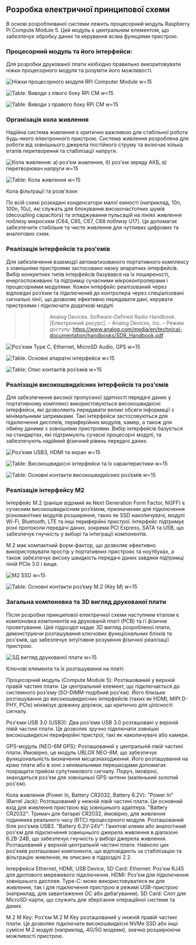 ## Розробка електричної принципової схеми

В основі розроблюваної системи лежить процесорний модуль Raspberry Pi Compute Module 5. Цей модуль є центральним елементом, що забезпечує обробку даних та керування всіма функціями пристрою.

### Процесорний модуль та його інтерфейси:

Для розробки друкованої плати ніобхідно правильно викоритовувати ніжки процесорного модуля та розуміти його можливості. 

![Ніжки процесорного модуля RPi Computer Module w=15](imgs/kicad_n7xtfJ8F1b.png)


![Table: Виводи з лівого боку RPi CM w=15](tables/electric_scheme_1.png)

![Table: Виводи з правого боку RPi CM w=15](tables/electric_scheme_2.png)


### Організація кола живлення

Надійна система живлення є критично важливою для стабільної роботи будь-якого електронного пристрою. Система живлення розроблена для роботи від зовнішнього джерела постійного струму та включає кілька етапів перетворення та стабілізації напруги.

![Кола живлення: a) роз'єм живлення, б) роз'єм зяряду АКБ, в) перетворювач напруги w=15](imgs/kicad_cZUtuh5xLz.png)

![Table: Кола живлення w=15](tables/electric_scheme_3.png)

Кола фільтрації та розв'язки:

По всій схемі розкидані конденсатори малої ємності (наприклад, 10n, 100n, 10u), які служать для блокування високочастотних шумів (decoupling capacitors) та згладжування пульсацій на лініях живлення поблизу мікросхем (C64, C65, C67, C68 поблизу U17). Це допомагає забезпечити стабільне та чисте живлення для чутливих цифрових та аналогових схем.


### Реалізація інтерфейсів та роз'ємів

Для забезпечення взаємодії автоматизованого портативного комплексу з зовнішніми пристроями застосовано низку апаратних інтерфейсів. Вибір конкретних типів інтерфейсів базувався на їх поширеності, енергоспоживанні та підтримці сучасними мікроконтролерами і процесорними модулями. Кожен інтерфейс реалізований через відповідні роз’єми та підключений до контролера через спеціалізовані сигнальні лінії, що дозволяє ефективно передавати дані, керувати пристроями і підключати додаткові модулі
>>> Analog Devices. Software-Defined Radio Handbook. [Електронний ресурс]. – Analog Devices, Inc. – Режим доступу: https://www.analog.com/media/en/technical-documentation/handbooks/SDR_Handbook.pdf
.

![Роз'єми Type C, Ethernet, MicroSD Audio, GPS w=15](imgs/kicad_eV0SL1hA5J.png)

![Table: Основні апаратні інтерфейси w=15](tables/electric_scheme_4.png)

![Table: Опис контактів роз’ємів w=15](tables/electric_scheme_5.png)

### Реалізація високошвидкісних інтерфейсів та роз'ємів

Для забезпечення високої пропускної здатності передачі даних у портативному комплексі використовуються високошвидкісні інтерфейси, які дозволяють передавати великі обсяги інформації з мінімальними затримками. Такі інтерфейси застосовуються для підключення дисплеїв, периферійних модулів, камер, а також для обміну даними з зовнішніми пристроями. Вибір інтерфейсів базується на стандартах, які підтримують сучасні процесорні модулі, та забезпечують надійний фізичний рівень передачі даних.

![Роз'єми USB3, HDMI та екран w=15](imgs/kicad_dPCYKMGSYA.png)

![Table: Високошвидкісні інтерфейси та їх характеристики w=15](tables/electric_scheme_6.png)

![Table: Основні контакти високошвидкісних роз’ємів w=15](tables/electric_scheme_7.png)

### Реалізація інтерфейсу M2

Інтерфейс M.2 (раніше відомий як Next Generation Form Factor, NGFF) є сучасним високошвидкісним роз’ємом, призначеним для підключення різноманітних модулів розширення, таких як SSD накопичувачі, модулі Wi-Fi, Bluetooth, LTE та інші периферійні пристрої. Інтерфейс підтримує різні протоколи передачі даних, зокрема PCI Express, SATA та USB, що забезпечує гнучкість у виборі та інтеграції компонентів.

M.2 має компактний форм-фактор, що дозволяє ефективно використовувати простір у портативних пристроях та ноутбуках, а також забезпечує високу швидкість передачі даних завдяки підтримці ліній PCIe 3.0 і вище.

![M2 SSD w=15](imgs/kicad_O3WRhGriFi.png)

![Table: Основні контакти роз’єму M.2 (Key M) w=15](tables/electric_scheme_8.png)


### Загальна компоновка та 3D вигляд друкованої плати

Після розробки принципової електричної схеми наступним етапом є компоновка компонентів на друкованій платі (PCB) та її фізичне проектування. Цей підрозділ надає 3D вигляд розробленої плати, демонструючи розташування ключових функціональних блоків та роз'ємів, що забезпечує інтуїтивне розуміння фізичної реалізації пристрою.

![ЗД вигляд друкованої плати w=15](imgs/kicad_dr2PPZJUhH.png)


Ключові елементи та їх розташування на платі:

Процесорний модуль (Compute Module 5):
    Розташований у верхній правій частині плати. Це центральний елемент, що підключається до системного роз'єму (SO-DIMM-подібний роз'єм). Його близьке розташування до високошвидкісних інтерфейсів (таких як HDMI, MIPI D-PHY, PCIe) мінімізує довжину доріжок, що критично для цілісності сигналу.

Роз'єми USB 3.0 (USB3):
    Два роз'єми USB 3.0 розташовані у верхній лівій частині плати. Це дозволяє зручно підключати зовнішні високошвидкісні периферійні пристрої, такі як накопичувачі або камери.

GPS-модуль (NEO-6M GPS):
    Розташований у центральній лівій частині плати. Ймовірно, це модуль UBLOX NEO-6M, що забезпечує функціональність визначення місцезнаходження. Його розташування на краю плати або в зоні з мінімальними перешкодами допомагає покращити прийом супутникового сигналу. Поруч, імовірно, знаходиться роз'єм для зовнішньої GPS-антени (маленький золотий роз'єм).

Кола живлення (Power In, Battery CR2032, Battery 6.2V):
    "Power In" (Barrel Jack): Розташований у нижній лівій частині плати. Це основний вхід для живлення пристрою від зовнішнього адаптера.
    "Battery CR2032": Тримач для батареї CR2032, ймовірно, для живлення годинника реального часу (RTC) процесорного модуля. Розташований біля роз'ємів USB3.
    "Battery 6.2V-24V": Гвинтові клеми або аналогічний роз'єм для підключення зовнішнього джерела живлення в діапазоні 6.2В-24В, що забезпечує гнучкість у виборі джерела живлення. Розташований у верхній центральній частині плати.
    Навколо цих роз'ємів розташовані компоненти, що відповідають за стабілізацію та фільтрацію живлення, як описано в підрозділі 2.2.

Інтерфейси Ethernet, HDMI, USB Device, SD Card:
    Ethernet: Роз'єм RJ45 для дротового мережевого підключення.
    HDMI: Роз'єм для підключення зовнішнього дисплея.
    Type-C: може використовуватися як для живлення, так і для підключення пристрою в режимі USB-пристрою (наприклад, для завантаження ОС або дебагування).
    SD Card: Слот для MicroSD-карти, що служить для зберігання операційної системи та даних.

M.2 M Key:
    Роз'єм M.2 M Key розташований у нижній правій частині плати. Це дозволяє підключати високошвидкісні NVMe SSD або інші сумісні M.2 модулі (наприклад, 4G/5G модеми), значно розширюючи можливості пристрою.

<!-- 
Висновок до розділу 2.3

Компоновка друкованої плати виконана з урахуванням оптимального розміщення компонентів для досягнення високої функціональності та надійності. Центральне розташування процесорного модуля та грамотне розміщення високошвидкісних інтерфейсів, таких як PCIe, HDMI та USB 3.0, є ключовим для забезпечення цілісності сигналу. Інтегровані рішення для живлення та захисту, а також підтримка широкого спектру периферійних інтерфейсів, роблять цю плату гнучким та потужним рішенням для різних вбудованих застосувань. Цей 3D вигляд наочно демонструє результати етапу розробки принципової електричної схеми та є основою для подальшого виробництва.
 -->
